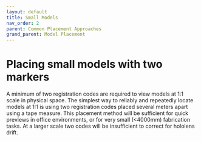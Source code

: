 ```yaml
---
layout: default
title: Small Models
nav_order: 2
parent: Common Placement Approaches
grand_parent: Model Placement
---
```


# Placing small models with two markers

A minimum of two registration codes are required to view models at 1:1 scale in physical space. The simplest way to reliably and repeatedly locate models at 1:1 is using two registration codes placed several meters apart using a tape measure. This placement method will be sufficient for quick previews in office environments, or for very small (<4000mm) fabrication tasks. At a larger scale two codes will be insufficient to correct for hololens drift.
